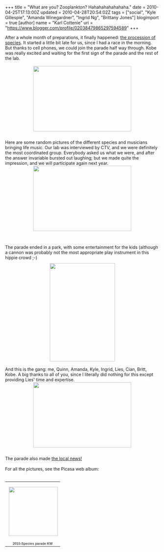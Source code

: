 +++
title = "What are you? Zooplankton? Hahahahahahahaha."
date = 2010-04-25T17:13:00Z
updated = 2010-04-28T20:54:02Z
tags = ["social", "Kyle Gillespie", "Amanda Winegardner", "Ingrid Ng", "Brittany Jones"]
blogimport = true 
[author]
	name = "Karl Cottenie"
	uri = "https://www.blogger.com/profile/02038479865297594589"
+++

<div style="text-align: left;">After a whole month of preparations, it finally happened: <a href="http://www.kwprocession.ca/">the procession of species</a>. It started a little bit late for us, since I had a race in the morning. But thanks to cell phones, we could join the parade half way through. Kobe was really excited and waiting for the first sign of the parade and the rest of the lab.</div><div style="margin: 0px auto 10px; text-align: center;"><br /><div class="separator" style="clear: both; text-align: center;"><a href="http://4.bp.blogspot.com/_jWvi-7Hihd8/S9jXwLQVkXI/AAAAAAAAALw/OZmyjRE-PRA/s1600/2010-Species%20parade%20KW.jpg" imageanchor="1" style="margin-left: 1em; margin-right: 1em;"><img border="0" height="213" src="http://4.bp.blogspot.com/_jWvi-7Hihd8/S9jXwLQVkXI/AAAAAAAAALw/OZmyjRE-PRA/s320/2010-Species%20parade%20KW.jpg" width="320" /></a></div><br /></div>Here are some random pictures of the different species and musicians bringing life music. Our lab was interviewed by CTV, and we were definitely the most coordinated group. Everybody asked us what we were, and after the answer invariable bursted out laughing; but we made quite the impression, and we will participate again next year.<br /><div class="separator" style="clear: both; text-align: center;"><a href="http://4.bp.blogspot.com/_jWvi-7Hihd8/S9jXxemdUmI/AAAAAAAAAL0/GHlK4KTaTl0/s1600/2010-Species%20parade%20KW1.jpg" imageanchor="1" style="margin-left: 1em; margin-right: 1em;"><img border="0" height="213" src="http://4.bp.blogspot.com/_jWvi-7Hihd8/S9jXxemdUmI/AAAAAAAAAL0/GHlK4KTaTl0/s320/2010-Species%20parade%20KW1.jpg" width="320" /></a></div><div style="text-align: center;"><br /></div><div style="margin: 0px auto 10px; text-align: center;"> </div><br />The parade ended in a park, with some entertainment for the kids (although a cannon was probably not the most appropriate play instrument in this hippie crowd ;-)<br /><div style="margin: 0px auto 10px; text-align: center;"> </div><div class="separator" style="clear: both; text-align: center;"><a href="http://1.bp.blogspot.com/_jWvi-7Hihd8/S9jXdBWuOAI/AAAAAAAAALo/deUHC3jvbaI/s1600/IMG_0046.jpg" imageanchor="1" style="margin-left: 1em; margin-right: 1em;"><img border="0" height="320" src="http://1.bp.blogspot.com/_jWvi-7Hihd8/S9jXdBWuOAI/AAAAAAAAALo/deUHC3jvbaI/s320/IMG_0046.jpg" width="213" /></a></div><div style="text-align: center;"><br /></div>And this is the gang: me, Quinn, Amanda, Kyle, Ingrid, Lies, Cian, Britt, Kobe. A big thanks to all of you, since I literally did nothing for this except providing Lies' time and expertise.<br /><div style="margin: 0px auto 10px; text-align: center;"><div class="separator" style="clear: both; text-align: center;"><a href="http://3.bp.blogspot.com/_jWvi-7Hihd8/S9jXg4J8N3I/AAAAAAAAALs/vdBha9em6oI/s1600/IMG_0054.jpg" imageanchor="1" style="margin-left: 1em; margin-right: 1em;"><img border="0" height="213" src="http://3.bp.blogspot.com/_jWvi-7Hihd8/S9jXg4J8N3I/AAAAAAAAALs/vdBha9em6oI/s320/IMG_0054.jpg" width="320" /></a></div><br /></div>The parade also made <a href="http://www.southwesternontario.ctv.ca/news.php?id=7227">the local news!</a><br /><br />For all the pictures, see the Picasa web album:<br /><br /><table style="width: 194px;"><tbody><tr><td align="center" style="background: url(http://picasaweb.google.com/s/c/transparent_album_background.gif) no-repeat left; height: 194px;"><a href="http://picasaweb.google.com/110317774167696689813/2010SpeciesParadeKW?feat=embedwebsite"><img height="160" src="http://lh4.ggpht.com/_jWvi-7Hihd8/S9jW8zm9DKE/AAAAAAAAAL0/ZklEAU76b8k/s160-c/2010SpeciesParadeKW.jpg" style="margin: 1px 0 0 4px;" width="160" /></a></td></tr><tr><td style="font-family: arial,sans-serif; font-size: 11px; text-align: center;"><a href="http://picasaweb.google.com/110317774167696689813/2010SpeciesParadeKW?feat=embedwebsite" style="color: #4d4d4d; font-weight: bold; text-decoration: none;">2010-Species parade KW</a></td></tr></tbody></table>
